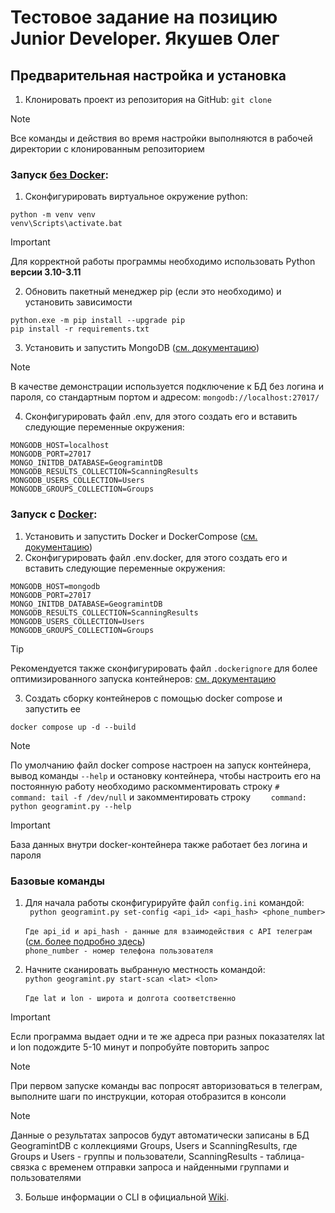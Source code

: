 # Тестовое задание на позицию Junior Developer. Якушев Олег
## Предварительная настройка и установка

1. Клонировать проект из репозитория на GitHub: ```git clone ```
>[!NOTE]
> Все команды и действия во время настройки выполняются в рабочей директории с клонированным репозиторием
### Запуск <u>без Docker</u>:
1. Сконфигурировать виртуальное окружение python: <br>
```
python -m venv venv
venv\Scripts\activate.bat
```
> [!IMPORTANT]
>Для корректной работы программы <important>необходимо</important> использовать Python <b>версии 3.10-3.11</b>
2. Обновить пакетный менеджер pip (если это необходимо) и установить зависимости
```
python.exe -m pip install --upgrade pip
pip install -r requirements.txt
```
3. Установить и запустить MongoDB ([см. документацию](https://www.mongodb.com/docs/))
> [!NOTE]
> В качестве демонстрации используется подключение к БД без логина и пароля, со стандартным портом и адресом: ```mongodb://localhost:27017/```
4. Сконфигурировать файл .env, для этого создать его и вставить следующие переменные окружения:
```dotenv
MONGODB_HOST=localhost
MONGODB_PORT=27017
MONGO_INITDB_DATABASE=GeogramintDB
MONGODB_RESULTS_COLLECTION=ScanningResults
MONGODB_USERS_COLLECTION=Users
MONGODB_GROUPS_COLLECTION=Groups
```
### Запуск с <u>Docker</u>:
1. Установить и запустить Docker и DockerCompose ([см. документацию](https://docs.docker.com))
2. Сконфигурировать файл .env.docker, для этого создать его и вставить следующие переменные окружения:
```dotenv
MONGODB_HOST=mongodb
MONGODB_PORT=27017
MONGO_INITDB_DATABASE=GeogramintDB
MONGODB_RESULTS_COLLECTION=ScanningResults
MONGODB_USERS_COLLECTION=Users
MONGODB_GROUPS_COLLECTION=Groups
```
> [!TIP]
> Рекомендуется также сконфигурировать файл ```.dockerignore``` для более оптимизированного запуска контейнеров: [см. документацию](https://docs.docker.com/build/concepts/context/)
3. Создать сборку контейнеров с помощью docker compose и запустить ее
```docker
docker compose up -d --build
```
> [!NOTE]
>По умолчанию файл docker compose настроен на запуск контейнера, вывод команды ```--help``` и остановку контейнера, чтобы настроить его на постоянную работу необходимо раскомментировать строку 
```#    command: tail -f /dev/null``` и закомментировать строку ```    command: python geogramint.py --help```
> >[!IMPORTANT]
> >База данных внутри docker-контейнера также работает без логина и пароля

### Базовые команды
1. Для начала работы сконфигурируйте файл ```config.ini``` командой:
<br>```
python geogramint.py set-config <api_id> <api_hash> <phone_number>```
<br><br>
```Где api_id и api_hash - данные для взаимодействия с API телеграм``` 
<br>([см. более подробно здесь](https://my.telegram.org))
<br>```phone_number - номер телефона пользователя```

2. Начните сканировать выбранную местность командой: <br>
```python geogramint.py start-scan <lat> <lon>```
<br><br>
```Где lat и lon - широта и долгота соответственно```
> [!IMPORTANT]
> Если программа выдает одни и те же адреса при разных показателях lat и lon подождите 5-10 минут и попробуйте повторить запрос

> [!NOTE]
> При первом запуске команды вас попросят авторизоваться в телеграм, выполните шаги по инструкции, которая отобразится в консоли

> [!NOTE]
> Данные о результатах запросов будут автоматически записаны в БД <important>GeogramintDB</important> с коллекциями <important>Groups, Users</important> и <important>ScanningResults</important>, где Groups и Users - группы и пользователи, ScanningResults - таблица-связка с временем отправки запроса и найденными группами и пользователями

3. Больше информации о CLI в официальной [Wiki](https://github.com/Alb-310/Geogramint/wiki/Demonstration:-CLI).
